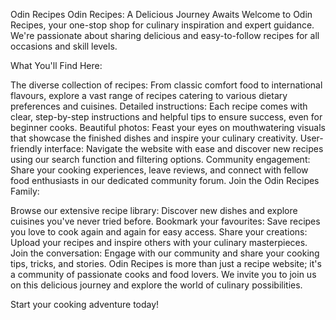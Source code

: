 Odin Recipes
Odin Recipes: A Delicious Journey Awaits
Welcome to Odin Recipes, your one-stop shop for culinary inspiration and expert guidance. We're passionate about sharing delicious and easy-to-follow recipes for all occasions and skill levels.

What You'll Find Here:

The diverse collection of recipes: From classic comfort food to international flavours, explore a vast range of recipes catering to various dietary preferences and cuisines.
Detailed instructions: Each recipe comes with clear, step-by-step instructions and helpful tips to ensure success, even for beginner cooks.
Beautiful photos: Feast your eyes on mouthwatering visuals that showcase the finished dishes and inspire your culinary creativity.
User-friendly interface: Navigate the website with ease and discover new recipes using our search function and filtering options.
Community engagement: Share your cooking experiences, leave reviews, and connect with fellow food enthusiasts in our dedicated community forum.
Join the Odin Recipes Family:

Browse our extensive recipe library: Discover new dishes and explore cuisines you've never tried before.
Bookmark your favourites: Save recipes you love to cook again and again for easy access.
Share your creations: Upload your recipes and inspire others with your culinary masterpieces.
Join the conversation: Engage with our community and share your cooking tips, tricks, and stories.
Odin Recipes is more than just a recipe website; it's a community of passionate cooks and food lovers. We invite you to join us on this delicious journey and explore the world of culinary possibilities.

Start your cooking adventure today!
